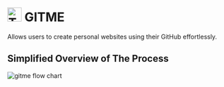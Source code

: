 # <img src="https://user-images.githubusercontent.com/53714581/120933236-2bc42b00-c6c7-11eb-97f2-9f177ec3da1c.png" alt="To The Moon!" height="32px"> GITME
Allows users to create personal websites using their GitHub effortlessly.


## Simplified Overview of The Process

![gitme flow chart](https://user-images.githubusercontent.com/53714581/120933149-c53f0d00-c6c6-11eb-94e8-d999c5d49411.png)
